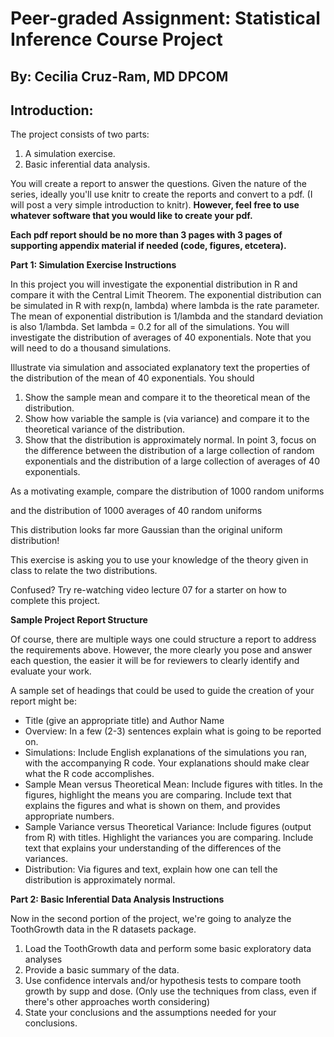 # Peer-graded Assignment: Statistical Inference Course Project

## By: Cecilia Cruz-Ram, MD DPCOM


## Introduction:


The project consists of two parts:

1. A simulation exercise.
2. Basic inferential data analysis.

You will create a report to answer the questions. Given the nature of the series, ideally you'll use knitr to create the 
reports and convert to a pdf. (I will post a very simple introduction to knitr). <b>However, feel free to use whatever 
software that you would like to create your pdf.

Each pdf report should be no more than 3 pages with 3 pages of supporting appendix material if needed (code, figures, etcetera).



Part 1: Simulation Exercise Instructions</b>

In this project you will investigate the exponential distribution in R and compare it with the Central Limit Theorem. 
The exponential distribution can be simulated in R with rexp(n, lambda) where lambda is the rate parameter. The mean 
of exponential distribution is 1/lambda and the standard deviation is also 1/lambda. Set lambda = 0.2 for all of the 
simulations. You will investigate the distribution of averages of 40 exponentials. Note that you will need to do a 
thousand simulations.

Illustrate via simulation and associated explanatory text the properties of the distribution of the mean of 40 exponentials. 
You should

1. Show the sample mean and compare it to the theoretical mean of the distribution.
2. Show how variable the sample is (via variance) and compare it to the theoretical variance of the distribution.
3. Show that the distribution is approximately normal.
In point 3, focus on the difference between the distribution of a large collection of random exponentials and the distribution 
of a large collection of averages of 40 exponentials.

As a motivating example, compare the distribution of 1000 random uniforms




and the distribution of 1000 averages of 40 random uniforms





This distribution looks far more Gaussian than the original uniform distribution!

This exercise is asking you to use your knowledge of the theory given in class to relate the two distributions.

Confused? Try re-watching video lecture 07 for a starter on how to complete this project.

<b>Sample Project Report Structure</b>

Of course, there are multiple ways one could structure a report to address the requirements above. However, the 
more clearly you pose and answer each question, the easier it will be for reviewers to clearly identify and evaluate your work.

A sample set of headings that could be used to guide the creation of your report might be:

* Title (give an appropriate title) and Author Name
* Overview: In a few (2-3) sentences explain what is going to be reported on.
* Simulations: Include English explanations of the simulations you ran, with the accompanying R code. Your explanations 
should make clear what the R code accomplishes.
* Sample Mean versus Theoretical Mean: Include figures with titles. In the figures, highlight the means you are comparing. 
Include text that explains the figures and what is shown on them, and provides appropriate numbers.
* Sample Variance versus Theoretical Variance: Include figures (output from R) with titles. Highlight the variances you are 
comparing. Include text that explains your understanding of the differences of the variances.
* Distribution: Via figures and text, explain how one can tell the distribution is approximately normal.



<b>Part 2: Basic Inferential Data Analysis Instructions</b>

Now in the second portion of the project, we're going to analyze the ToothGrowth data in the R datasets package.

1. Load the ToothGrowth data and perform some basic exploratory data analyses
2. Provide a basic summary of the data.
3. Use confidence intervals and/or hypothesis tests to compare tooth growth by supp and dose. (Only use the techniques from 
class, even if there's other approaches worth considering)
4. State your conclusions and the assumptions needed for your conclusions.
